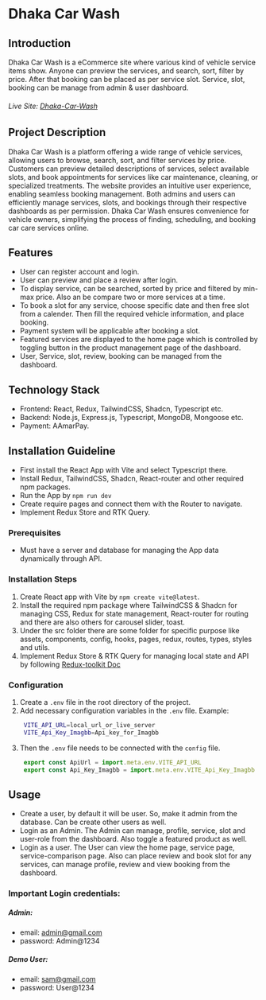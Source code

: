 # Dhaka Car Wash

## Introduction
Dhaka Car Wash is a eCommerce site where various kind of vehicle service items show. Anyone can preview the services, and search, sort, filter by price. After that booking can be placed as per service slot. Service, slot, booking can be manage from admin & user dashboard.
###### Live Site: [Dhaka-Car-Wash](https://dhaka-car-wash-client.vercel.app)

## Project Description
Dhaka Car Wash is a platform offering a wide range of vehicle services, allowing users to browse, search, sort, and filter services by price. Customers can preview detailed descriptions of services, select available slots, and book appointments for services like car maintenance, cleaning, or specialized treatments. The website provides an intuitive user experience, enabling seamless booking management. Both admins and users can efficiently manage services, slots, and bookings through their respective dashboards as per permission. Dhaka Car Wash ensures convenience for vehicle owners, simplifying the process of finding, scheduling, and booking car care services online.

## Features
- User can register account and login.
- User can preview and place a review after login.
- To display service, can be searched, sorted by price and filtered by min-max price. Also an be compare two or more services at a time.
- To book a slot for any service, choose specific date and then free slot from a calender. Then fill the required vehicle information, and place booking. 
- Payment system will be applicable after booking a slot.
- Featured services are displayed to the home page which is controlled by toggling button in the product management page of the dashboard.
- User, Service, slot, review, booking can be managed from the dashboard.

## Technology Stack
- Frontend: React, Redux, TailwindCSS, Shadcn, Typescript etc.
- Backend: Node.js, Express.js, Typescript, MongoDB, Mongoose etc.
- Payment: AAmarPay.

## Installation Guideline
- First install the React App with Vite and select Typescript there.
- Install Redux, TailwindCSS, Shadcn, React-router and other required npm packages.
- Run the App by `npm run dev`
- Create require pages and connect them with the Router to navigate.
- Implement Redux Store and RTK Query.

### Prerequisites
- Must have a server and database for managing the App data dynamically through API.

### Installation Steps
1. Create React app with Vite by `npm create vite@latest`.
2. Install the required npm package where TailwindCSS & Shadcn for managing CSS, Redux for state management, React-router for routing and there are also others for carousel slider, toast.
3. Under the src folder there are some folder for specific purpose like assets, components, config, hooks, pages, redux, routes, types, styles and utils.
4. Implement Redux Store & RTK Query for managing local state and API by following [Redux-toolkit Doc](https://redux-toolkit.js.org/tutorials/quick-start)

### Configuration
1. Create a `.env` file in the root directory of the project.
2. Add necessary configuration variables in the `.env` file.
   Example:
   ```bash
    VITE_API_URL=local_url_or_live_server
    VITE_Api_Key_Imagbb=Api_key_for_Imagbb
   ```
3. Then the `.env` file needs to be connected with the `config` file.
   ```js
    export const ApiUrl = import.meta.env.VITE_API_URL
    export const Api_Key_Imagbb = import.meta.env.VITE_Api_Key_Imagbb
   ```

## Usage
- Create a user, by default it will be user. So, make it admin from the database. Can be create other users as well.
- Login as an Admin. The Admin can manage, profile, service, slot and user-role from the dashboard. Also toggle a featured product as well.
- Login as a user. The User can view the home page, service page, service-comparison page. Also can place review and book slot for any services, can manage profile, review and view booking from the dashboard.

### Important Login credentials:
##### Admin: 
- email: admin@gmail.com 
- password: Admin@1234
##### Demo User: 
- email: sam@gmail.com 
- password: User@1234